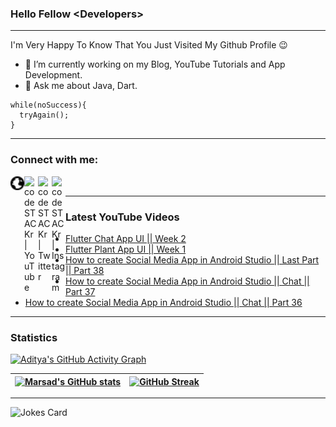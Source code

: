 ### Hello Fellow \<Developers>

---

I'm Very Happy To Know That You Just Visited My Github Profile 😉
- 🔭 I’m currently working on my Blog, YouTube Tutorials and App Development.
- 💬 Ask me about Java, Dart.

```
while(noSuccess){
  tryAgain();
}
```
---


### Connect with me:

[<img align="left" alt="codeSTACKr.com" width="22px" src="https://raw.githubusercontent.com/iconic/open-iconic/master/svg/globe.svg" />][website]
[<img align="left" alt="codeSTACKr | YouTube" width="22px" src="https://cdn.jsdelivr.net/npm/simple-icons@v3/icons/youtube.svg" />][youtube]
[<img align="left" alt="codeSTACKr | Twitter" width="22px" src="https://cdn.jsdelivr.net/npm/simple-icons@v3/icons/twitter.svg" />][twitter]
[<img align="left" alt="codeSTACKr | Instagram" width="22px" src="https://cdn.jsdelivr.net/npm/simple-icons@v3/icons/instagram.svg" />][instagram]

<br />

---


### Latest YouTube Videos

<!-- YOUTUBE:START -->
- [Flutter Chat App UI || Week 2](https://www.youtube.com/watch?v=gy3hDKNPPxQ)
- [Flutter Plant App UI || Week 1](https://www.youtube.com/watch?v=fLlNAo44n5g)
- [How to create Social Media App in Android Studio || Last Part || Part 38](https://www.youtube.com/watch?v=mdYuU_W3byQ)
- [How to create Social Media App in Android Studio || Chat || Part 37](https://www.youtube.com/watch?v=nqyyUNTArcQ)
- [How to create Social Media App in Android Studio || Chat || Part 36](https://www.youtube.com/watch?v=fxZsr-LnExQ)
<!-- YOUTUBE:END -->

---


### Statistics

[![Aditya's GitHub Activity Graph](https://activity-graph.herokuapp.com/graph?username=MarsadMaqsood&theme=react-dark&bg_color=ffffff&color=3080EC&point=3080EC)](https://github.com/MarsadMaqsood)

| [![Marsad's GitHub stats](https://github-readme-stats.vercel.app/api?username=MarsadMaqsood&show_icons=true&hide_border=true)](https://github.com/MarsadMaqsood) | [![GitHub Streak](http://github-readme-streak-stats.herokuapp.com?user=MarsadMaqsood&theme=graywhite&hide_border=true&date_format=M%20j%5B%2C%20Y%5D&ring=5594F0&fire=8A00DD&stroke=FFFFFF&sideLabels=4D72F2&currStreakLabel=5594F0)](https://github.com/MarsadMaqsood) |
| --- | --- |

---

![Jokes Card](https://readme-jokes.vercel.app/api?theme=solidBlue)


[website]: https://marsad.dev/
[twitter]: https://twitter.com/Marsad_0408
[youtube]: https://www.youtube.com/channel/UCGZF_fq2lEDAPl_BkDSphwQ
[instagram]: https://www.instagram.com/marsad0408/

